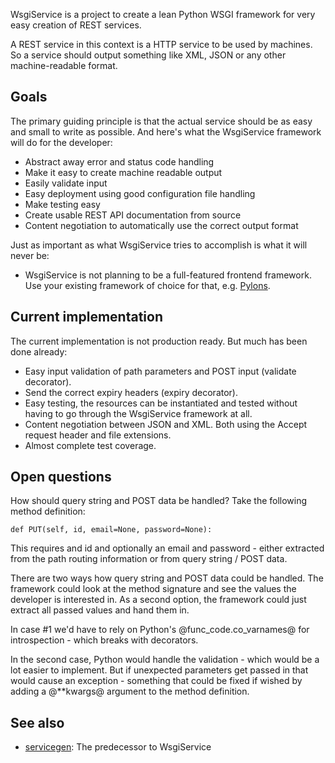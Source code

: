 WsgiService is a project to create a lean Python WSGI framework for very easy creation of REST services.

A REST service in this context is a HTTP service to be used by machines. So a service should output something like XML, JSON or any other machine-readable format.

## Goals ##

The primary guiding principle is that the actual service should be as easy and small to write as possible. And here's what the WsgiService framework will do for the developer:

* Abstract away error and status code handling
* Make it easy to create machine readable output
* Easily validate input
* Easy deployment using good configuration file handling
* Make testing easy
* Create usable REST API documentation from source
* Content negotiation to automatically use the correct output format

Just as important as what WsgiService tries to accomplish is what it will never be:

* WsgiService is not planning to be a full-featured frontend framework. Use your existing framework of choice for that, e.g. [Pylons](http://pylonshq.com/).

## Current implementation ##

The current implementation is not production ready. But much has been done already:

* Easy input validation of path parameters and POST input (validate decorator).
* Send the correct expiry headers (expiry decorator).
* Easy testing, the resources can be instantiated and tested without having to go through the WsgiService framework at all.
* Content negotiation between JSON and XML. Both using the Accept request header and file extensions.
* Almost complete test coverage.

## Open questions ##

How should query string and POST data be handled? Take the following method definition:

    def PUT(self, id, email=None, password=None):

This requires and id and optionally an email and password - either extracted from the path routing information or from query string / POST data.

There are two ways how query string and POST data could be handled. The framework could look at the method signature and see the values the developer is interested in. As a second option, the framework could just extract all passed values and hand them in.

In case #1 we'd have to rely on Python's @func_code.co_varnames@ for introspection - which breaks with decorators.

In the second case, Python would handle the validation - which would be a lot easier to implement. But if unexpected parameters get passed in that would cause an exception - something that could be fixed if wished by adding a @**kwargs@ argument to the method definition.

## See also ##

* [servicegen](http://github.com/pneff/servicegen/tree/master): The predecessor to WsgiService

